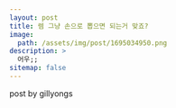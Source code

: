 ```yaml
---
layout: post
title: 렘 그냥 손으로 뽑으면 되는거 맞죠?
image: 
  path: /assets/img/post/1695034950.png
description: >
  어우;;
sitemap: false
---
```


post by gillyongs

